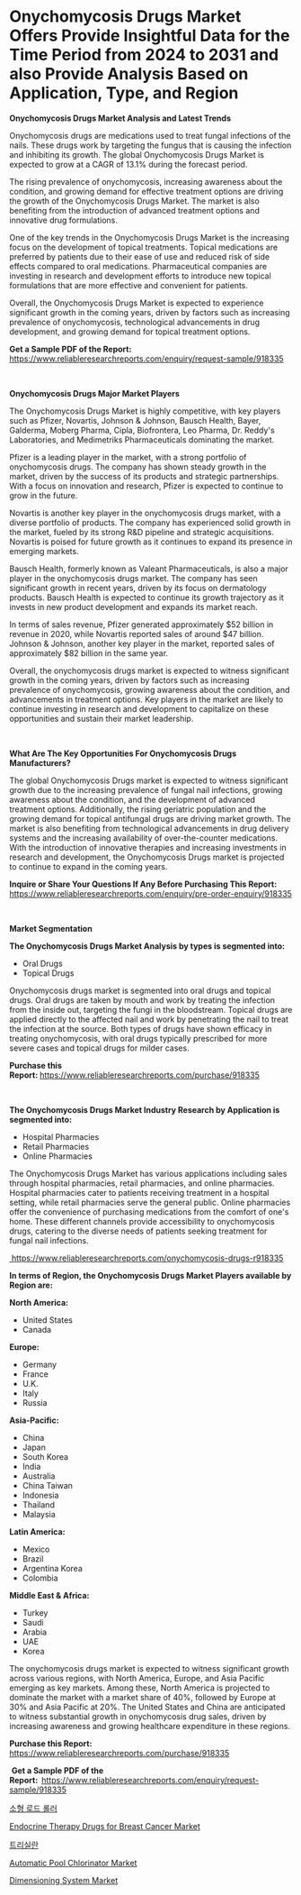 <p><h1>Onychomycosis Drugs Market Offers Provide Insightful Data for the Time Period from 2024 to 2031 and also Provide Analysis Based on Application, Type, and Region</h1></p><p><strong>Onychomycosis Drugs Market Analysis and Latest Trends</strong></p>
<p><p>Onychomycosis drugs are medications used to treat fungal infections of the nails. These drugs work by targeting the fungus that is causing the infection and inhibiting its growth. The global Onychomycosis Drugs Market is expected to grow at a CAGR of 13.1% during the forecast period. </p><p>The rising prevalence of onychomycosis, increasing awareness about the condition, and growing demand for effective treatment options are driving the growth of the Onychomycosis Drugs Market. The market is also benefiting from the introduction of advanced treatment options and innovative drug formulations. </p><p>One of the key trends in the Onychomycosis Drugs Market is the increasing focus on the development of topical treatments. Topical medications are preferred by patients due to their ease of use and reduced risk of side effects compared to oral medications. Pharmaceutical companies are investing in research and development efforts to introduce new topical formulations that are more effective and convenient for patients.</p><p>Overall, the Onychomycosis Drugs Market is expected to experience significant growth in the coming years, driven by factors such as increasing prevalence of onychomycosis, technological advancements in drug development, and growing demand for topical treatment options.</p></p>
<p><strong>Get a Sample PDF of the Report:&nbsp;</strong> <a href="https://www.reliableresearchreports.com/enquiry/request-sample/918335">https://www.reliableresearchreports.com/enquiry/request-sample/918335</a></p>
<p>&nbsp;</p>
<p><strong>Onychomycosis Drugs Major Market Players</strong></p>
<p><p>The Onychomycosis Drugs Market is highly competitive, with key players such as Pfizer, Novartis, Johnson & Johnson, Bausch Health, Bayer, Galderma, Moberg Pharma, Cipla, Biofrontera, Leo Pharma, Dr. Reddy's Laboratories, and Medimetriks Pharmaceuticals dominating the market. </p><p>Pfizer is a leading player in the market, with a strong portfolio of onychomycosis drugs. The company has shown steady growth in the market, driven by the success of its products and strategic partnerships. With a focus on innovation and research, Pfizer is expected to continue to grow in the future.</p><p>Novartis is another key player in the onychomycosis drugs market, with a diverse portfolio of products. The company has experienced solid growth in the market, fueled by its strong R&D pipeline and strategic acquisitions. Novartis is poised for future growth as it continues to expand its presence in emerging markets.</p><p>Bausch Health, formerly known as Valeant Pharmaceuticals, is also a major player in the onychomycosis drugs market. The company has seen significant growth in recent years, driven by its focus on dermatology products. Bausch Health is expected to continue its growth trajectory as it invests in new product development and expands its market reach.</p><p>In terms of sales revenue, Pfizer generated approximately $52 billion in revenue in 2020, while Novartis reported sales of around $47 billion. Johnson & Johnson, another key player in the market, reported sales of approximately $82 billion in the same year.</p><p>Overall, the onychomycosis drugs market is expected to witness significant growth in the coming years, driven by factors such as increasing prevalence of onychomycosis, growing awareness about the condition, and advancements in treatment options. Key players in the market are likely to continue investing in research and development to capitalize on these opportunities and sustain their market leadership.</p></p>
<p>&nbsp;</p>
<p><strong>What Are The Key Opportunities For Onychomycosis Drugs Manufacturers?</strong></p>
<p><p>The global Onychomycosis Drugs market is expected to witness significant growth due to the increasing prevalence of fungal nail infections, growing awareness about the condition, and the development of advanced treatment options. Additionally, the rising geriatric population and the growing demand for topical antifungal drugs are driving market growth. The market is also benefiting from technological advancements in drug delivery systems and the increasing availability of over-the-counter medications. With the introduction of innovative therapies and increasing investments in research and development, the Onychomycosis Drugs market is projected to continue to expand in the coming years.</p></p>
<p><strong>Inquire or Share Your Questions If Any Before Purchasing This Report:</strong> <a href="https://www.reliableresearchreports.com/enquiry/pre-order-enquiry/918335">https://www.reliableresearchreports.com/enquiry/pre-order-enquiry/918335</a></p>
<p>&nbsp;</p>
<p><strong>Market Segmentation</strong></p>
<p><strong>The Onychomycosis Drugs Market Analysis by types is segmented into:</strong></p>
<p><ul><li>Oral Drugs</li><li>Topical Drugs</li></ul></p>
<p><p>Onychomycosis drugs market is segmented into oral drugs and topical drugs. Oral drugs are taken by mouth and work by treating the infection from the inside out, targeting the fungi in the bloodstream. Topical drugs are applied directly to the affected nail and work by penetrating the nail to treat the infection at the source. Both types of drugs have shown efficacy in treating onychomycosis, with oral drugs typically prescribed for more severe cases and topical drugs for milder cases.</p></p>
<p><strong>Purchase this Report:&nbsp;</strong><a href="https://www.reliableresearchreports.com/purchase/918335">https://www.reliableresearchreports.com/purchase/918335</a></p>
<p>&nbsp;</p>
<p><strong>The Onychomycosis Drugs Market Industry Research by Application is segmented into:</strong></p>
<p><ul><li>Hospital Pharmacies</li><li>Retail Pharmacies</li><li>Online Pharmacies</li></ul></p>
<p><p>The Onychomycosis Drugs Market has various applications including sales through hospital pharmacies, retail pharmacies, and online pharmacies. Hospital pharmacies cater to patients receiving treatment in a hospital setting, while retail pharmacies serve the general public. Online pharmacies offer the convenience of purchasing medications from the comfort of one's home. These different channels provide accessibility to onychomycosis drugs, catering to the diverse needs of patients seeking treatment for fungal nail infections.</p></p>
<p><a href="https://www.reliableresearchreports.com/onychomycosis-drugs-r918335">&nbsp;https://www.reliableresearchreports.com/onychomycosis-drugs-r918335</a></p>
<p><strong>In terms of Region, the Onychomycosis Drugs Market Players available by Region are:</strong></p>
<p>
    <p> <strong> North America: </strong>
        <ul>
            <li>United States</li>
            <li>Canada</li>
        </ul>
        </p> 
    <p> <strong> Europe: </strong>
        <ul>
            <li>Germany</li>
            <li>France</li>
            <li>U.K.</li>
            <li>Italy</li>
            <li>Russia</li>
        </ul>
        </p> 
    <p> <strong> Asia-Pacific: </strong>
        <ul>
            <li>China</li>
            <li>Japan</li>
            <li>South Korea</li>
            <li>India</li>
            <li>Australia</li>
            <li>China Taiwan</li>
            <li>Indonesia</li>
            <li>Thailand</li>
            <li>Malaysia</li>
        </ul>
        </p> 
    <p> <strong> Latin America: </strong>
        <ul>
            <li>Mexico</li>
            <li>Brazil</li>
            <li>Argentina Korea</li>
            <li>Colombia</li>
        </ul>
        </p> 
    <p> <strong> Middle East & Africa: </strong>
        <ul>
            <li>Turkey</li>
            <li>Saudi</li>
            <li>Arabia</li>
            <li>UAE</li>
            <li>Korea</li>
        </ul>
    </p>
    </p>
<p><p>The onychomycosis drugs market is expected to witness significant growth across various regions, with North America, Europe, and Asia Pacific emerging as key markets. Among these, North America is projected to dominate the market with a market share of 40%, followed by Europe at 30% and Asia Pacific at 20%. The United States and China are anticipated to witness substantial growth in onychomycosis drug sales, driven by increasing awareness and growing healthcare expenditure in these regions.</p></p>
<p><strong>Purchase this Report: </strong><a href="https://www.reliableresearchreports.com/purchase/918335">https://www.reliableresearchreports.com/purchase/918335</a></p>
<p>&nbsp;<strong>Get a Sample PDF of the Report:&nbsp;&nbsp;</strong><a href="https://www.reliableresearchreports.com/enquiry/request-sample/918335">https://www.reliableresearchreports.com/enquiry/request-sample/918335</a></p>
<p><strong></strong></p>
<p><p><a href="https://github.com/TobyKub4685/Market-Research-Report-List-1/blob/main/445768150642.md">소형 로드 롤러</a></p><p><a href="https://github.com/brenzgnarento/Market-Research-Report-List-2/blob/main/endocrine-therapy-drugs-for-breast-cancer-market.md">Endocrine Therapy Drugs for Breast Cancer Market</a></p><p><a href="https://github.com/mpodehpw07370073/Market-Research-Report-List-2/blob/main/845400650643.md">트리실란</a></p><p><a href="https://www.linkedin.com/pulse/automatic-pool-chlorinator-market-research-report-its-history-vax4f">Automatic Pool Chlorinator Market</a></p><p><a href="https://www.linkedin.com/pulse/dimensioning-system-market-trends-analysis-forecasted-period-2024-2031-0elif">Dimensioning System Market</a></p></p>